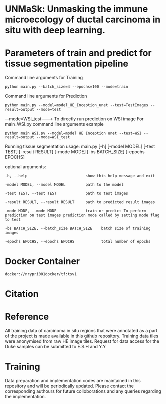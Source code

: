 # UNMaSk: Unmasking the immune microecology of ductal carcinoma in situ with deep learning.


# Parameters of train and predict for tissue segmentation pipeline

Command line arguments for Training

```python main.py --batch_size=4 --epochs=100 --mode=train```

Command line arguments for Prediction

`python main.py --model=model_HE_Inception_unet --test=TestImages --result=output --mode=test`

--mode=WSI_test---> To directly run prediction on WSI image
For main_WSI.py
command line arguments example


`python main_WSI.py --model=model_HE_Inception_unet --test=WSI --result=output --mode=WSI_test`

Running tissue segmentation
usage: main.py [-h] [-model MODEL] [-test TEST] [-result RESULT] [-mode MODE]
               [-bs BATCH_SIZE] [-epochs EPOCHS]

optional arguments:

  `-h, --help                          show this help message and exit`
  
  `-model MODEL, --model MODEL         path to the model`
                        
  `-test TEST, --test TEST             path to test images`
                        
  `-result RESULT, --result RESULT     path to predicted result images`
                        
  `-mode MODE, --mode MODE             train or predict To perform prediction on test images prediction mode called by setting mode flag to test`
                        
  `-bs BATCH_SIZE, --batch_size BATCH_SIZE    batch size of training images`
                        
  `-epochs EPOCHS, --epochs EPOCHS            total number of epochs`


# Docker Container

```docker://nrypri001docker/tf:tsv1 ```


# Citation

# Reference

All training data of carcinoma in situ regions that were annotated as a part of the project is made available in this github repository.
Training data tiles were anonymised from raw HE image tiles. Request for data access for the Duke samples can be submitted to E.S.H and Y.Y

# Training
Data preparation and implementation codes are maintained in this repository and will be periodically updated. Please contact the corresponding authours for future colloborations and any queries regarding the implementation.

